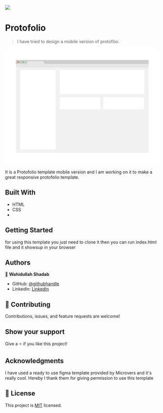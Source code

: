 ![](https://img.shields.io/badge/Microverse-blueviolet)

# Protofolio

> I have tried to design a mobile version of protofilio.

![screenshot](./app_screenshot.png)

It is a Protofolio template mobile version and I am working on it to make a great responsive protofolio template.

## Built With

- HTML
- CSS
- 
## Getting Started

for using this template you just need to clone it then you can run index.html file and it showsup in your browser


## Authors

👤 **Wahidullah Shadab**

- GitHub: [@githubhandle](https://github.com/shadabwahidullah)
- LinkedIn: [LinkedIn](https://www.linkedin.com/in/wahidullah-shadab-2712031a3)

## 🤝 Contributing

Contributions, issues, and feature requests are welcome!


## Show your support

Give a ⭐️ if you like this project!

## Acknowledgments
I have used a ready to use figma template provided by Microvers and it's really cool. Hereby I thank them for giving permission to use this template

## 📝 License

This project is [MIT](./MIT.md) licensed.

